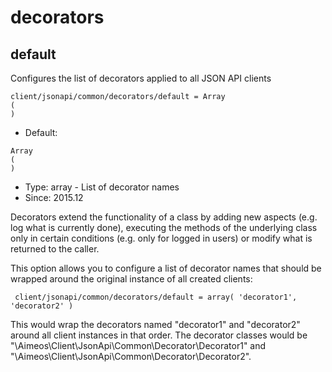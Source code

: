 
# decorators
## default

Configures the list of decorators applied to all JSON API clients

```
client/jsonapi/common/decorators/default = Array
(
)
```

* Default: 
```
Array
(
)
```
* Type: array - List of decorator names
* Since: 2015.12

Decorators extend the functionality of a class by adding new aspects
(e.g. log what is currently done), executing the methods of the underlying
class only in certain conditions (e.g. only for logged in users) or
modify what is returned to the caller.

This option allows you to configure a list of decorator names that should
be wrapped around the original instance of all created clients:

```
 client/jsonapi/common/decorators/default = array( 'decorator1', 'decorator2' )
```

This would wrap the decorators named "decorator1" and "decorator2" around
all client instances in that order. The decorator classes would be
"\Aimeos\Client\JsonApi\Common\Decorator\Decorator1" and
"\Aimeos\Client\JsonApi\Common\Decorator\Decorator2".
